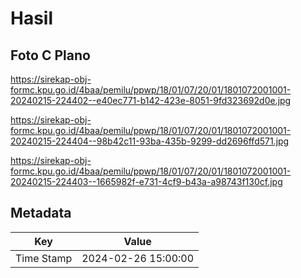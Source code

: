 # Hasil

## Foto C Plano

https://sirekap-obj-formc.kpu.go.id/4baa/pemilu/ppwp/18/01/07/20/01/1801072001001-20240215-224402--e40ec771-b142-423e-8051-9fd323692d0e.jpg

https://sirekap-obj-formc.kpu.go.id/4baa/pemilu/ppwp/18/01/07/20/01/1801072001001-20240215-224404--98b42c11-93ba-435b-9299-dd2696ffd571.jpg

https://sirekap-obj-formc.kpu.go.id/4baa/pemilu/ppwp/18/01/07/20/01/1801072001001-20240215-224403--1665982f-e731-4cf9-b43a-a98743f130cf.jpg


## Metadata

| Key        | Value               |
| ---------- | ------------------- |
| Time Stamp | 2024-02-26 15:00:00 |



